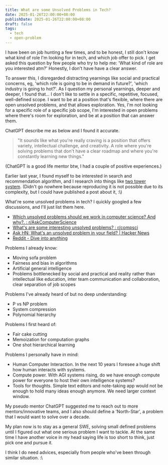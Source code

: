 ```yaml
---
title: What are some Unsolved Problems in Tech?
date: 2025-01-26T22:00:00+08:00
publishDate: 2025-01-26T22:00:00+08:00
draft: false
tags:
  - tech
  - open-problem
---
```


I have been on job hunting a few times, and to be honest, I still don't know what kind of role I'm looking for in tech, and which job offer to pick. I get asked this question by few people who try to help me: 'What kind of role are you interested atm?' Honestly, I don't have have a clear answer.

To answer this, I disregarded distracting yearnings like social and practical concerns, eg, 'which role is going to be in demand in future?', 'which industry is going to hot?'. As I question my personal yearnings, deeper and deeper, I found that... I don't like to settle in a specific, repetitive, focused, well-defined scope. I want to be at a position that's flexible, where there are open unsolved problems, and that allows exploration. Yes, I'm not looking for a specific role of a specific job scope, I'm interested in open problems where there's room for exploration, and be at a position that can answer them.

ChatGPT describe me as below and I found it accurate.
> "It sounds like what you're really craving is a position that offers variety, intellectual challenge, and creativity. A role where you're solving problems that don't have a clear roadmap and where you're constantly learning new things."

(ChatGPT is a good life mentor btw, I had a couple of positive experiences.)

Earlier last year, I found myself to be interested in search and recommendation algorithm, and I research into things like [two tower system](https://www.hopsworks.ai/dictionary/two-tower-embedding-model). (Didn't go nowhere because reproducing it is not possible due to its complexity, but I could have published a post about it, :\\)

What're some unsolved problems in tech? I quickly googled a few discussions, and I'll just list them here.

- [Which unsolved problems should we work in computer science? And why?. : r/AskComputerScience](https://www.reddit.com/r/AskComputerScience/comments/17nql1m/which_unsolved_problems_should_we_work_in/)
- [What's are some interesting unsolved problems? : r/compsci](https://www.reddit.com/r/compsci/comments/8ffbg2/whats_are_some_interesting_unsolved_problems/)
- [Ask HN: What's an unsolved problem in your field? | Hacker News](https://news.ycombinator.com/item?id=22899131)
- [Reddit - Dive into anything](https://www.reddit.com/r/SoftwareEngineering/comments/nr8noh/what_is_the_biggest_issues_in_the_it_industry_at/)

Problems I already know:
- Moving sofa problem
- Fairness and bias in algorithms
- Artificial general intelligence
- Problems bottlenecked by social and practical and reality rather than intellectual like education, inter team communication and collaboration, clear separation of job scopes

Problems I've already heard of but no deep understanding:
- P vs NP problem
- System compression
- Polynomial hierarchy

Problems I first heard of:
- Fair cake cutting
- Memoization for computation graphs
- One shot hierarchical learning

Problems I personally have in mind:
- Human Computer Interaction. In the next 10 years I foresee a huge shift how human interacts with systems.
- Compute power. With AGI systems rising, do we have enough compute power for everyone to host their own intelligence systems?
- Tools for thoughts. Simple text editors and note-taking app would not be enough to hold many ideas enough anymore. We need larger context window.


My pseudo mentor ChatGPT suggested me to reach out to more mentors/innovative teams, and I also should define a 'North-Star', a problem that I would want to solve over a decade.

My plan now is to stay as a general SWE, solving small defined problems until I figured out what one serious problem I want to tackle. At the same time I have another voice in my head saying life is too short to think, just pick one and pursue it. 

I think I do need advices, especially from people who've been through similar situation. :\\